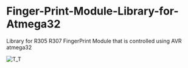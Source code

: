 # Finger-Print-Module-Library-for-Atmega32
Library for R305 R307 FingerPrint Module that is controlled using AVR atmega32

<img src="lcd2x16_blue.jpg" alt="T_T">

